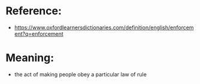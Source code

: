 # Reference:
- https://www.oxfordlearnersdictionaries.com/definition/english/enforcement?q=enforcement
# Meaning:
- the act of making people obey a particular law of rule